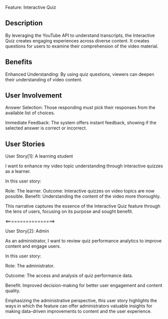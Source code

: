 Feature: Interactive Quiz

## Description

By leveraging the YouTube API to understand transcripts, the Interactive Quiz creates engaging experiences across diverse content. It creates questions for users to examine their comprehension of the video material.

## Benefits

Enhanced Understanding: By using quiz questions, viewers can deepen their understanding of video content.

## User Involvement

Answer Selection: Those responding must pick their responses from the available list of choices.

Immediate Feedback: The system offers instant feedback, showing if the selected answer is correct or incorrect.

## User Stories

User Story[1]: A learning student

I want to enhance my video topic understanding through interactive quizzes as a learner.

In this user story:

Role: The learner.
Outcome: Interactive quizzes on video topics are now possible.
Benefit: Understanding the content of the video more thoroughly.

This narrative captures the essence of the Interactive Quiz feature through the lens of users, focusing on its purpose and sought benefit.

<=================>

User Story[2]: Admin

As an administrator, I want to review quiz performance analytics to improve content and engage users.

In this user story:

Role: The administrator.

Outcome: The access and analysis of quiz performance data.

Benefit: Improved decision-making for better user engagement and content quality.

Emphasizing the administrative perspective, this user story highlights the ways in which the feature can offer administrators valuable insights for making data-driven improvements to content and the user experience.